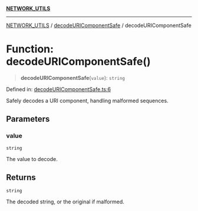[**NETWORK_UTILS**](../../README.md)

***

[NETWORK_UTILS](../../README.md) / [decodeURIComponentSafe](../README.md) / decodeURIComponentSafe

# Function: decodeURIComponentSafe()

> **decodeURIComponentSafe**(`value`): `string`

Defined in: [decodeURIComponentSafe.ts:6](https://github.com/dailker/everyutil/blob/9768d00ced16ec8f4705df34c2fe47f2b1b47121/src/network/decodeURIComponentSafe.ts#L6)

Safely decodes a URI component, handling malformed sequences.

## Parameters

### value

`string`

The value to decode.

## Returns

`string`

The decoded string, or the original if malformed.
